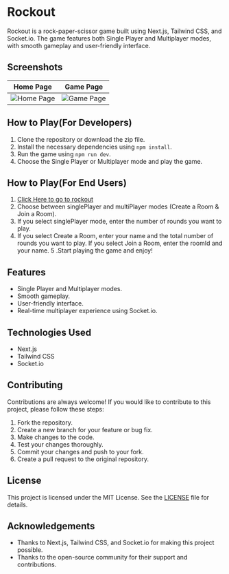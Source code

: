 # Rockout

Rockout is a rock-paper-scissor game built using Next.js, Tailwind CSS, and Socket.io. The game features both Single Player and Multiplayer modes, with smooth gameplay and user-friendly interface.

## Screenshots

|                                                      Home Page                                                      |                                                      Game Page                                                      |
| :-----------------------------------------------------------------------------------------------------------------: | :-----------------------------------------------------------------------------------------------------------------: |
| ![Home Page](https://user-images.githubusercontent.com/84712013/233801642-2ad977a9-aa5e-4d4b-b8e6-9e49c361f2c7.png) | ![Game Page](https://user-images.githubusercontent.com/84712013/233801687-5669955e-4739-43de-bec9-8c31e41e181f.png) |

## How to Play(For Developers)

1. Clone the repository or download the zip file.
2. Install the necessary dependencies using `npm install`.
3. Run the game using `npm run dev`.
4. Choose the Single Player or Multiplayer mode and play the game.

## How to Play(For End Users)

1. [Click Here to go to rockout](rockout.vercel.app)
2. Choose between singlePlayer and multiPlayer modes (Create a Room & Join a Room).
3. If you select singlePlayer mode, enter the number of rounds you want to play.
4. If you select Create a Room, enter your name and the total number of rounds you want to play. If you select Join a Room, enter the roomId and your name.
5 .Start playing the game and enjoy!

## Features

- Single Player and Multiplayer modes.
- Smooth gameplay.
- User-friendly interface.
- Real-time multiplayer experience using Socket.io.

## Technologies Used

- Next.js
- Tailwind CSS
- Socket.io

## Contributing

Contributions are always welcome! If you would like to contribute to this project, please follow these steps:

1. Fork the repository.
2. Create a new branch for your feature or bug fix.
3. Make changes to the code.
4. Test your changes thoroughly.
5. Commit your changes and push to your fork.
6. Create a pull request to the original repository.

## License

This project is licensed under the MIT License. See the [LICENSE](https://github.com/<username>/<repository>/blob/main/LICENSE) file for details.

## Acknowledgements

- Thanks to Next.js, Tailwind CSS, and Socket.io for making this project possible.
- Thanks to the open-source community for their support and contributions.
